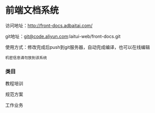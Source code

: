 # 前端文档系统

访问地址：http://front-docs.adbaitai.com/

git地址：git@code.aliyun.com:laitui-web/front-docs.git

使用方式：修改完成后push到git服务器，自动完成编译，也可以在线编辑

`机密信息请勿放到该系统`



### 类目

教程培训

规范方案

工作业务


